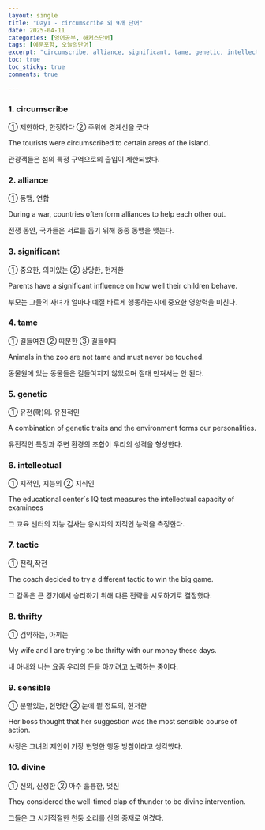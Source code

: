 ```yaml
---
layout: single
title: "Day1 - circumscribe 외 9개 단어"
date: 2025-04-11
categories: [영어공부, 해커스단어]
tags: [예문포함, 오늘의단어]
excerpt: "circumscribe, alliance, significant, tame, genetic, intellectual, tactic, thrifty, sensible, divine"
toc: true
toc_sticky: true
comments: true

---
```


### 1. circumscribe
① 제한하다, 한정하다 
② 주위에 경계선을 긋다

The tourists were circumscribed to certain areas of the island.

관광객들은 섬의 특정 구역으로의 출입이 제한되었다.

### 2. alliance
① 동맹, 연합

During a war, countries often form alliances to help each other out.

전쟁 동안, 국가들은 서로를 돕기 위해 종종 동맹을 맺는다.

### 3. significant
① 중요한, 의미있는 
② 상당한, 현저한

Parents have a significant influence on how well their children behave.

부모는 그들의 자녀가 얼마나 예절 바르게 행동하는지에 중요한 영향력을 미친다.

### 4. tame
① 길들여진 ② 따분한 ③ 길들이다

Animals in the zoo are not tame and must never be touched.

동물원에 있는 동물들은 길들여지지 않았으며 절대 만져서는 안 된다.

### 5. genetic
① 유전(학)의. 유전적인

A combination of genetic traits and the environment forms our personalities.

유전적인 특징과 주변 환경의 조합이 우리의 성격을 형성한다.

### 6. intellectual
① 지적인, 지능의 ② 지식인

The educational center`s IQ test measures the intellectual capacity of examinees

그 교육 센터의 지능 검사는 응시자의 지적인 능력을 측정한다.


### 7. tactic
① 전략,작전

The coach decided to try a different tactic to win the big game.

그 감독은 큰 경기에서 승리하기 위해 다른 전략을 시도하기로 결정했다.

### 8. thrifty
① 검약하는, 아끼는

My wife and I are trying to be thrifty with our money these days.

내 아내와 나는 요즘 우리의 돈을 아끼려고 노력하는 중이다.

### 9. sensible
① 분멸있는, 현명한 ② 눈에 띌 정도의, 현저한

Her boss thought that her suggestion was the most sensible course of action.

사장은 그녀의 제안이 가장 현명한 행동 방침이라고 생각했다.

### 10. divine
① 신의, 신성한 ② 아주 훌륭한, 멋진

They considered the well-timed clap of thunder to be divine intervention.

그들은 그 시기적절한 천둥 소리를 신의 중재로 여겼다.